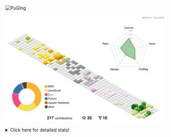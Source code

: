 ![PuQing](https://user-images.githubusercontent.com/27223114/171565019-9a56fae6-b08b-421f-99db-7e830da42371.png)

![](./profile-3d-contrib/profile-season-animate.svg)

<details>
<summary>Click here for detailed stats!</summary>

<!--START_SECTION:waka-->
![Lines of code](https://img.shields.io/badge/From%20Hello%20World%20I%27ve%20Written-775.0%20thousand%20lines%20of%20code-blue)

**🐱 My GitHub Data** 

> 📦 255.0 kB Used in GitHub's Storage 
 > 
> 🏆 159 Contributions in the Year 2023
 > 
> 🚫 Not Opted to Hire
 > 
> 📜 30 Public Repositories 
 > 
> 🔑 27 Private Repositories 
 > 
**I'm an Early 🐤** 

```text
🌞 Morning                348 commits         ███░░░░░░░░░░░░░░░░░░░░░░   13.18 % 
🌆 Daytime                1276 commits        ████████████░░░░░░░░░░░░░   48.33 % 
🌃 Evening                251 commits         ██░░░░░░░░░░░░░░░░░░░░░░░   09.51 % 
🌙 Night                  765 commits         ███████░░░░░░░░░░░░░░░░░░   28.98 % 
```


📊 **This Week I Spent My Time On** 

```text
💬 Programming Languages: 
Markdown                 10 hrs 7 mins       ██████████████████░░░░░░░   71.77 % 
JavaScript               1 hr 6 mins         ██░░░░░░░░░░░░░░░░░░░░░░░   07.90 % 
Python                   1 hr                ██░░░░░░░░░░░░░░░░░░░░░░░   07.17 % 
ActionScript 3           30 mins             █░░░░░░░░░░░░░░░░░░░░░░░░   03.58 % 
CSS                      27 mins             █░░░░░░░░░░░░░░░░░░░░░░░░   03.26 % 

🔥 Editors: 
Obsidian                 10 hrs 3 mins       ██████████████████░░░░░░░   71.30 % 
VS Code                  4 hrs 3 mins        ███████░░░░░░░░░░░░░░░░░░   28.70 % 

💻 Operating System: 
Windows                  14 hrs 7 mins       █████████████████████████   100.00 % 
```


<!--END_SECTION:waka-->
</details>
